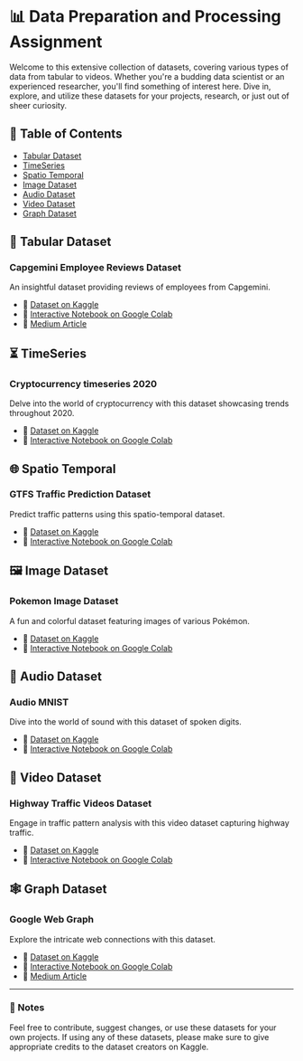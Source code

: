 # 📊 Data Preparation and Processing Assignment 

Welcome to this extensive collection of datasets, covering various types of data from tabular to videos. Whether you're a budding data scientist or an experienced researcher, you'll find something of interest here. Dive in, explore, and utilize these datasets for your projects, research, or just out of sheer curiosity.

## 📌 Table of Contents

- [Tabular Dataset](#tabular-dataset)
- [TimeSeries](#timeseries)
- [Spatio Temporal](#spatio-temporal)
- [Image Dataset](#image-dataset)
- [Audio Dataset](#audio-dataset)
- [Video Dataset](#video-dataset)
- [Graph Dataset](#graph-dataset)

## 📜 Tabular Dataset

### **Capgemini Employee Reviews Dataset**
An insightful dataset providing reviews of employees from Capgemini.
- 📂 [Dataset on Kaggle](https://www.kaggle.com/datasets/manishkr1754/capgemini-employee-reviews-dataset/)
- 📔 [Interactive Notebook on Google Colab](https://colab.research.google.com/drive/1atCIGY-w1EpFXAhpOHojF6pACANKJwUd?authuser=0#scrollTo=i5rbepasFWli)
- 📰 [Medium Article](https://medium.com/@cgawande12/exploratory-data-analysis-and-modeling-on-capgemini-employee-reviews-dataset-76db4702331a)

## ⏳ TimeSeries

### **Cryptocurrency timeseries 2020**
Delve into the world of cryptocurrency with this dataset showcasing trends throughout 2020.
- 📂 [Dataset on Kaggle](https://www.kaggle.com/datasets/roopahegde/cryptocurrency-timeseries-2020/data)
- 📔 [Interactive Notebook on Google Colab](https://colab.research.google.com/drive/13rkWNltFRgDeATcfmf6qdOrXoRr1G40P#scrollTo=c7vIWk_EY56b)

## 🌐 Spatio Temporal

### **GTFS Traffic Prediction Dataset**
Predict traffic patterns using this spatio-temporal dataset.
- 📂 [Dataset on Kaggle](https://www.kaggle.com/datasets/charvibannur/gtfs-traffic-prediction-dataset)
- 📔 [Interactive Notebook on Google Colab](https://colab.research.google.com/drive/1DNSTmMgDvelozkS1m_C664sQQI9dMSFH#scrollTo=4wMuK-XAdxdu)

## 🖼️ Image Dataset

### **Pokemon Image Dataset**
A fun and colorful dataset featuring images of various Pokémon.
- 📂 [Dataset on Kaggle](https://www.kaggle.com/datasets/vishalsubbiah/pokemon-images-and-types)
- 📔 [Interactive Notebook on Google Colab](https://colab.research.google.com/drive/1hMB24UVZ8zVY1QIlVCi38byHiSlwufsz#scrollTo=hjrmouF8sWey)

## 🎵 Audio Dataset

### **Audio MNIST**
Dive into the world of sound with this dataset of spoken digits.
- 📂 [Dataset on Kaggle](https://www.kaggle.com/datasets/alanchn31/free-spoken-digits)
- 📔 [Interactive Notebook on Google Colab](https://colab.research.google.com/drive/1mzpdVvP_h8JyzuFirvxoJV6HC_-KiqwR#scrollTo=S7TeOnOboKJf)

## 🎥 Video Dataset

### **Highway Traffic Videos Dataset**
Engage in traffic pattern analysis with this video dataset capturing highway traffic.
- 📂 [Dataset on Kaggle](https://www.kaggle.com/datasets/aryashah2k/highway-traffic-videos-dataset)
- 📔 [Interactive Notebook on Google Colab](https://colab.research.google.com/drive/1odB91f-KGShCod3JnIrVe-p1KvAke3vX#scrollTo=2HquQfdivDGH)

## 🕸️ Graph Dataset

### **Google Web Graph**
Explore the intricate web connections with this dataset.
- 📂 [Dataset on Kaggle](https://www.kaggle.com/datasets/pappukrjha/google-web-graph)
- 📔 [Interactive Notebook on Google Colab](https://colab.research.google.com/drive/19q0c4QdMhlrofpqEZmA8r2fE_cuQ9IMR#scrollTo=0tJ2O1pU7nEk)
- 📰 [Medium Article](https://medium.com/@cgawande12/unraveling-the-web-a-deep-dive-into-the-google-web-graph-dataset-43604786ac31)

---

### 📝 Notes

Feel free to contribute, suggest changes, or use these datasets for your own projects. If using any of these datasets, please make sure to give appropriate credits to the dataset creators on Kaggle.